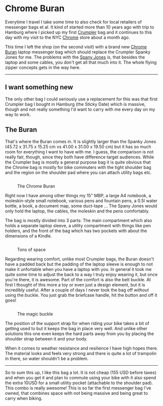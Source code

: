 # Chrome Buran

Everytime I travel I take some time to also check for local retailers of
messenger bags et al. It kind of started more than 10 years ago with trip to
Hamburg where I picked up my first [Crumpler][crumpler] bag and it continues
to this day with my visit to the NYC [Chrome][chrome] store about a month ago.

This time I left the shop (on the second visit) with a brand new [Chrome
Buran][buran] laptop messenger bag which should replace the Crumpler Spanky
Jones for me.  The problems with the [Spany Jones][sj] is, that besides the
laptop and some cables, you don't get all that much into it. The whole flying
zipper concepts gets in the way here.

----------------------

## I want something new

The only other bag I could seriously use a replacement for this was that first
Crumpler bag I bought in Hamburg (the Sticky Date) which is massive, though
and not really something I'd want to carry with me every day on my way to
work.

## The Buran

That's where the Buran comes in. It is slightly larger than the Spanky Jones
(45.72 x 31.75 x 15.25 cm vs 41.00 x 31.00 x 19.50 cm) but it has so much room
for everything I want to have with me. I guess, the comparison is not really
fair, though, since they both have difference target audiences. While the
Crumpler bag is mostly a general purpose bag it is quite obvious that the
Chrome bag is mostly for bike commuters with the tight shoulder bag and the
region on the shoulder pad where you can attach utility bags etc.

<figure>
<img
src="http://photos.h10n.me/Reviews/Chrome-Buran/i-rshJhD2/0/L/DSC3973-L.jpg" alt="" />
<figcaption><p>The Chrome Buran</p></figcaption>
</figure>

Right now I have among other things my 15" MBP, a large A4 notebook, a
moleskin-style small notebook, various pens and fountain pens, a 0.5l water
bottle, a book, a document map, some duct-tape ... The Spany Jones would only
hold the laptop, the cables, the moleskin and the pens comfortably.

The bag is mostly divided into 3 parts: The main compartment which also holds
a separate laptop sleeve, a utility compartment with things like
pen holders, and the front of the bag which has two pockets with about the
dimensions of a Kindle. 

<figure>
<img
src="http://photos.h10n.me/Reviews/Chrome-Buran/i-cctPjwp/0/L/DSC3979-L.jpg" alt="" />
<figcaption><p>Tons of space</p></figcaption>
</figure>

Regarding wearing comfort, unlike most Crumpler bags, the Buran doesn't have a
padded back but the padding of the laptop sleeve is enough to not make it
unfortable when you have a laptop with you. In general it took me quite some
time to adjust the back to a way I truly enjoy wearing it, but once you're
there, it is awesome. Part of the comfort is also the belt buckle. At first I
thought of this more a toy or even just a design element, but it is incredibly
useful. After a couple of days I never took the bag off *without* using the
buckle. You just grab the briefcase handle, hit the button and off it goes!

<figure>
<img
src="http://photos.h10n.me/Reviews/Chrome-Buran/i-xtpVRxw/0/L/DSC3974-L.jpg" alt="" />
<figcaption><p>The magic buckle</p></figcaption>
</figure>

The position of the support strap for when riding your bike takes a bit of
getting used to but it keeps the bag in place very well. And unlike other
solutions this one even keeps the hard parts away from you by placing the
shoulder strap between it and your body.

When it comes to weather resistance and resilience I have high hopes there.
The material looks and feels very strong and there is quite a lot of trampolin
in there, so water shouldn't be a problem.

--------------------

So to sum this up, I like this bag a lot. It is not cheap (155 USD before
taxes) and when you get it and plan to commute using your bike with it also
spend the extra 10USD for a small utility pocket (attachable to the shoulder
pad). This combo is really awesome! This is so far the first messenger bag
I've owned, that combines space with not being massive and being great to
carry when biking.

[buran]: http://www.chromebagsstore.com/bags/laptop-bags/buran.html
[sj]: http://www.crumpler.eu/index.cfm?seite=laptop&productID=5950
[crumpler]: http://www.crumpler.eu
[chrome]: http://www.chromebagsstore.com/
